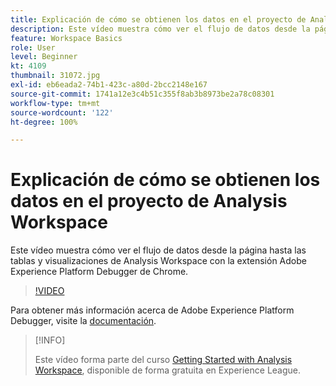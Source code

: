 ```yaml
---
title: Explicación de cómo se obtienen los datos en el proyecto de Analysis Workspace
description: Este vídeo muestra cómo ver el flujo de datos desde la página hasta las tablas y visualizaciones de Analysis Workspace con la extensión Adobe Experience Platform Debugger de Chrome.
feature: Workspace Basics
role: User
level: Beginner
kt: 4109
thumbnail: 31072.jpg
exl-id: eb6eada2-74b1-423c-a80d-2bcc2148e167
source-git-commit: 1741a12e3c4b51c355f8ab3b8973be2a78c08301
workflow-type: tm+mt
source-wordcount: '122'
ht-degree: 100%

---
```


# Explicación de cómo se obtienen los datos en el proyecto de Analysis Workspace

Este vídeo muestra cómo ver el flujo de datos desde la página hasta las tablas y visualizaciones de Analysis Workspace con la extensión Adobe Experience Platform Debugger de Chrome.

>[!VIDEO](https://video.tv.adobe.com/v/31072/?quality=12)

Para obtener más información acerca de Adobe Experience Platform Debugger, visite la [documentación](https://experienceleague.adobe.com/docs/debugger/using-v2/experience-cloud-debugger.html?lang=es).

>[!INFO]
>
> Este vídeo forma parte del curso [Getting Started with Analysis Workspace](https://experienceleague.adobe.com/?recommended=Analytics-U-1-2020.1.workspace&amp;lang=es), disponible de forma gratuita en Experience League.
